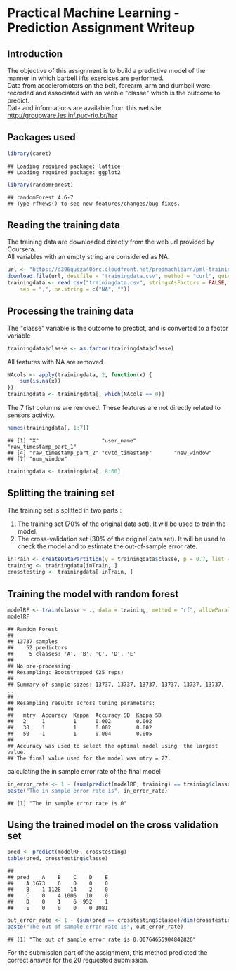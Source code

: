 Practical Machine Learning - Prediction Assignment Writeup
==========================================================

Introduction
------------
The objective of this assignment is to build a predictive model of the manner in which barbell lifts exercices are performed.  
Data from acceleromoters on the belt, forearm, arm and dumbell were recorded and associated with an varible "classe" which is the outcome to predict.  
Data and informations are available from this website http://groupware.les.inf.puc-rio.br/har

Packages used
-------------

```r
library(caret)
```

```
## Loading required package: lattice
## Loading required package: ggplot2
```

```r
library(randomForest)
```

```
## randomForest 4.6-7
## Type rfNews() to see new features/changes/bug fixes.
```


Reading the training data
-------------------------
The training data are downloaded directly from the web url provided by Coursera.  
All variables with an empty string are considered as NA.

```r
url <- "https://d396qusza40orc.cloudfront.net/predmachlearn/pml-training.csv"
download.file(url, destfile = "trainingdata.csv", method = "curl", quiet = TRUE)
trainingdata <- read.csv("trainingdata.csv", stringsAsFactors = FALSE, , header = TRUE, 
    sep = ",", na.string = c("NA", ""))
```


Processing the training data
----------------------------
The "classe" variable is the outcome to prectict, and is converted to a factor variable

```r
trainingdata$classe <- as.factor(trainingdata$classe)
```


All features with NA are removed

```r
NAcols <- apply(trainingdata, 2, function(x) {
    sum(is.na(x))
})
trainingdata <- trainingdata[, which(NAcols == 0)]
```


The 7 fist columns are removed. These features are not directly related to sensors activity.

```r
names(trainingdata[, 1:7])
```

```
## [1] "X"                    "user_name"            "raw_timestamp_part_1"
## [4] "raw_timestamp_part_2" "cvtd_timestamp"       "new_window"          
## [7] "num_window"
```

```r
trainingdata <- trainingdata[, 8:60]
```


Splitting the training set
--------------------------
The training set is splitted in two parts :  
1. The training set (70% of the original data set). It will be used to train the model.  
2. The cross-validation set (30% of the original data set). It will be used to check the model and to estimate the out-of-sample error rate.

```r
inTrain <- createDataPartition(y = trainingdata$classe, p = 0.7, list = FALSE)
training <- trainingdata[inTrain, ]
crosstesting <- trainingdata[-inTrain, ]
```


Training the model with random forest
-------------------------------------

```r
modelRF <- train(classe ~ ., data = training, method = "rf", allowParallel = T)
modelRF
```

```
## Random Forest 
## 
## 13737 samples
##    52 predictors
##     5 classes: 'A', 'B', 'C', 'D', 'E' 
## 
## No pre-processing
## Resampling: Bootstrapped (25 reps) 
## 
## Summary of sample sizes: 13737, 13737, 13737, 13737, 13737, 13737, ... 
## 
## Resampling results across tuning parameters:
## 
##   mtry  Accuracy  Kappa  Accuracy SD  Kappa SD
##   2     1         1      0.002        0.002   
##   30    1         1      0.002        0.002   
##   50    1         1      0.004        0.005   
## 
## Accuracy was used to select the optimal model using  the largest value.
## The final value used for the model was mtry = 27.
```

calculating the in sample error rate of the final model

```r
in_error_rate <- 1 - (sum(predict(modelRF, training) == training$classe)/dim(training)[1])
paste("The in sample error rate is", in_error_rate)
```

```
## [1] "The in sample error rate is 0"
```


Using the trained model on the cross validation set
---------------------------------------------------

```r
pred <- predict(modelRF, crosstesting)
table(pred, crosstesting$classe)
```

```
##     
## pred    A    B    C    D    E
##    A 1673    6    0    0    0
##    B    1 1128   14    2    0
##    C    0    4 1006   10    0
##    D    0    1    6  952    1
##    E    0    0    0    0 1081
```

```r
out_error_rate <- 1 - (sum(pred == crosstesting$classe)/dim(crosstesting)[1])
paste("The out of sample error rate is", out_error_rate)
```

```
## [1] "The out of sample error rate is 0.00764655904842826"
```


For the submission part of the assignment, this method predicted the correct answer for the 20 requested submission.
